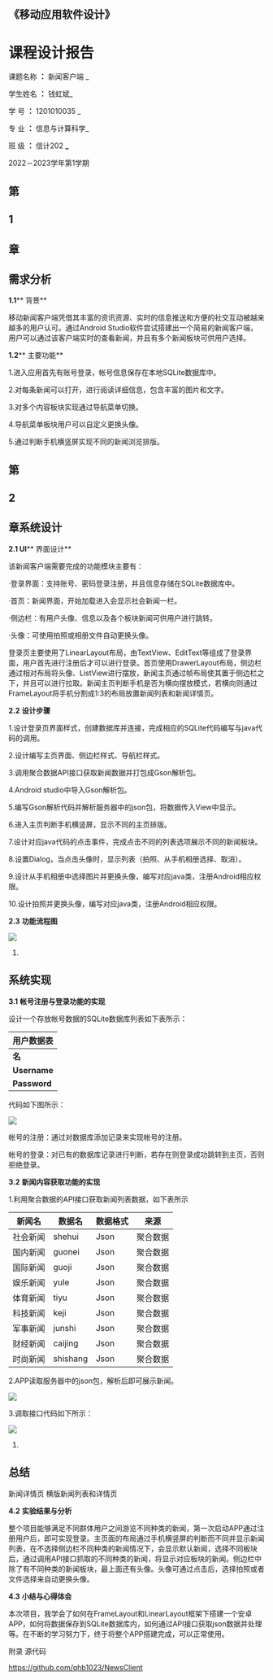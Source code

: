 ## **《移动应用软件设计》**

# **课程设计报告**

课题名称 **：** 新闻客户端 \_

学生姓名 **：** 钱虹斌\_

学 号 **：** 1201010035 \_

专 业 **：** 信息与计算科学\_

班 级 **：** 信计202 **\_**

2022－2023学年第1学期

## **第** 
## **1** 
## **章**

##

## **需求分析**

**1.1**** 背景**

移动新闻客户端凭借其丰富的资讯资源、实时的信息推送和方便的社交互动被越来越多的用户认可。通过Android Studio软件尝试搭建出一个简易的新闻客户端，用户可以通过该客户端实时的查看新闻，并且有多个新闻板块可供用户选择。

**1.2**** 主要功能**

1.进入应用首先有账号登录，帐号信息保存在本地SQLite数据库中。

2.对每条新闻可以打开，进行阅读详细信息，包含丰富的图片和文字。

3.对多个内容板块实现通过导航菜单切换。

4.导航菜单板块用户可以自定义更换头像。

5.通过判断手机横竖屏实现不同的新闻浏览排版。

## **第**

## **2**

## **章系统设计**

**2.1 UI**** 界面设计**

该新闻客户端需要完成的功能模块主要有：

·登录界面：支持账号、密码登录注册，并且信息存储在SQLite数据库中。

·首页：新闻界面，开始加载进入会显示社会新闻一栏。

·侧边栏：有用户头像、信息以及各个板块新闻可供用户进行跳转。

·头像：可使用拍照或相册文件自动更换头像。

登录页主要使用了LinearLayout布局，由TextView、EditText等组成了登录界面，用户首先进行注册后才可以进行登录。首页使用DrawerLayout布局，侧边栏通过相对布局将头像、ListView进行摆放，新闻主页通过帧布局使其置于侧边栏之下，并且可以进行拉取。新闻主页判断手机是否为横向摆放模式，若横向则通过FrameLayout将手机分割成1:3的布局放置新闻列表和新闻详情页。

**2.2**  **设计步骤**

1.设计登录页界面样式，创建数据库并连接，完成相应的SQLite代码编写与java代码的调用。

2.设计编写主页界面、侧边栏样式、导航栏样式。

3.调用聚合数据API接口获取新闻数据并打包成Gson解析包。

4.Android studio中导入Gson解析包。

5.编写Gson解析代码并解析服务器中的json包，将数据传入View中显示。

6.进入主页判断手机横竖屏，显示不同的主页排版。

7.设计对应java代码的点击事件，完成点击不同的列表选项展示不同的新闻板块。

8.设置Dialog，当点击头像时，显示列表（拍照、从手机相册选择、取消）。

9.设计从手机相册中选择图片并更换头像，编写对应java类，注册Android相应权限。

10.设计拍照并更换头像，编写对应java类，注册Android相应权限。

**2.3**  **功能流程图**

![](RackMultipart20230108-1-544m6f_html_14f0bcfca6f51375.png)

1.
## **系统实现**

**3.1**  **帐号注册与登录功能的实现**

设计一个存放帐号数据的SQLite数据库列表如下表所示：

| **用户数据表** |
| --- |
| **名** | **类型** | **长度** |
| **Username** | **Varchar** | **20** |
| **Password** | **Varchar** | **40** |

代码如下图所示：

![](RackMultipart20230108-1-544m6f_html_cc3f14bdb4b8bd56.png)

帐号的注册：通过对数据库添加记录来实现帐号的注册。

帐号的登录：对已有的数据库记录进行判断，若存在则登录成功跳转到主页，否则拒绝登录。

**3.2**  **新闻内容获取功能的实现**

1.利用聚合数据的API接口获取新闻列表数据，如下表所示

| 新闻名 | 数据名 | 数据格式 | 来源 |
| --- | --- | --- | --- |
| 社会新闻 | shehui | Json | 聚合数据 |
| 国内新闻 | guonei | Json | 聚合数据 |
| 国际新闻 | guoji | Json | 聚合数据 |
| 娱乐新闻 | yule | Json | 聚合数据 |
| 体育新闻 | tiyu | Json | 聚合数据 |
| 科技新闻 | keji | Json | 聚合数据 |
| 军事新闻 | junshi | Json | 聚合数据 |
| 财经新闻 | caijing | Json | 聚合数据 |
| 时尚新闻 | shishang | Json | 聚合数据 |

2.APP读取服务器中的json包，解析后即可展示新闻。

![](RackMultipart20230108-1-544m6f_html_17b83fd61746c8d6.png)

3.调取接口代码如下所示：

![](RackMultipart20230108-1-544m6f_html_aaf096420b1e7c3f.png)

1.
## **总结**


新闻详情页 横版新闻列表和详情页

**4.2**  **实验结果与分析**

整个项目能够满足不同群体用户之间游览不同种类的新闻，第一次启动APP通过注册用户后，即可实现登录。主页面的布局通过手机横竖屏的判断而不同并显示新闻列表，在不选择侧边栏不同种类的新闻情况下，会显示默认新闻，选择不同板块后，通过调用API接口抓取的不同种类的新闻，将显示对应板块的新闻。侧边栏中除了有不同种类的新闻板块，最上面还有头像。头像可通过点击后，选择拍照或者文件选择来自动更换头像。

**4.3**  **小结与心得体会**

本次项目，我学会了如何在FrameLayout和LinearLayout框架下搭建一个安卓APP，如何将数据保存到SQLite数据库内，如何通过API接口获取json数据并处理等。在不断的学习努力下，终于将整个APP搭建完成，可以正常使用。

附录 源代码

https://github.com/qhb1023/NewsClient
